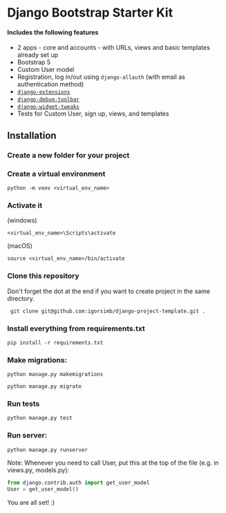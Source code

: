 # Django Bootstrap Starter Kit

#### Includes the following features
- 2 apps - core and accounts - with URLs, views and basic templates already set up
- Bootstrap 5
- Custom User model 
- Registration, log in/out using `django-allauth` (with email as authentication method)
- [`django-extensions`](https://django-extensions.readthedocs.io/en/latest/)
- [`django-debug-toolbar`](https://django-debug-toolbar.readthedocs.io/en/latest/)
- [`django-widget-tweaks`](https://pypi.org/project/django-widget-tweaks/)
- Tests for Custom User, sign up, views, and templates

## Installation


### Create a new folder for your project

### Create a virtual environment
```shell
python -m venv <virtual_env_name>
```

### Activate it

(windows)
```shell
<virtual_env_name>\Scripts\activate
```

(macOS)
```shell
source <virtual_env_name>/bin/activate
```

### Clone this repository
Don't forget the dot at the end if you want to create project in the same directory.
```shell
 git clone git@github.com:igorsimb/django-project-template.git .
```

### Install everything from requirements.txt
```shell
pip install -r requirements.txt
```

### Make migrations:

```shell
python manage.py makemigrations
```

```shell
python manage.py migrate
```

### Run tests
```shell
python manage.py test
```

### Run server:

```shell
python manage.py runserver
```

Note:
Whenever you need to call User, put this at the top of the file (e.g. in views.py, models.py):
```python
from django.contrib.auth import get_user_model
User = get_user_model()
```

You are all set! :)
